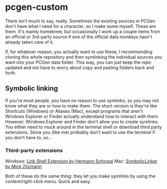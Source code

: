 # pcgen-custom
There isn't much to say, really. Sometimes the existing sources in PCGen don't have what I need for a character, so I make some myself. These are them. It's mainly homebrew, but occasionally I work up a couple items from an official or 3rd-party source if one of the official data monkeys hasn't already taken care of it.

If, for whatever reason, you actually want to *use* these, I recommending cloning this whole repository and then symlinking the individual sources you want into your PCGen data folder. This way, you can just keep the repo updated and not have to worry about copy and pasting folders back and forth.

## Symbolic linking
If you're most people, you have no reason to use symlinks, so you may not know what they are or how to make them. The short version is they're like Shortcuts (Windows) or Aliases (Mac), except programs that aren't Windows Explorer or Finder actually understand how to interact with them. However, Windows Explorer and Finder don't allow you to create symlinks. You either need to muck around in the terminal shell or download third party extensions. Since you (like me) probably don't want to use the terminal if you don't have to, so...

### Third-party extensions
Windows: [Link Shell Extension by Hermann Schinagl](http://schinagl.priv.at/nt/hardlinkshellext/linkshellextension.html)
Mac: [SymbolicLinker by Mick Zitzmann](https://github.com/nickzman/symboliclinker/releases)

Both of these do the same thing: they let you make symlinks by using the context/right-click menu. Quick and easy.